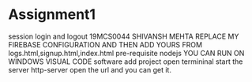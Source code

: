 # Assignment1
session login and logout
19MCS0044
SHIVANSH MEHTA
REPLACE MY FIREBASE CONFIGURATION AND THEN ADD YOURS FROM logs.html,signup.html,index.html
pre-requisite nodejs
YOU CAN RUN ON WINDOWS VISUAL CODE software
add project
open termininal
start the server http-server
open the url and you can get it.
